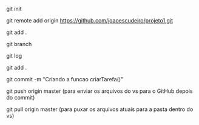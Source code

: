 git init

git remote add origin https://github.com/joaoescudeiro/projeto1.git

git add .

git branch

git log

git add .

git commit -m "Criando a funcao criarTarefa()"

git push origin master (para enviar os arquivos do vs para o GitHub depois do commit)

git pull origin master (para puxar os arquivos atuais para a pasta dentro do vs)
